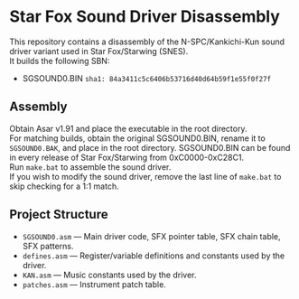 # Star Fox Sound Driver Disassembly
This repository contains a disassembly of the N-SPC/Kankichi-Kun sound driver variant used in Star Fox/Starwing (SNES).  
It builds the following SBN:  
- SGSOUND0.BIN ``sha1: 84a3411c5c6406b53716d40d64b59f1e55f0f27f``

## Assembly
Obtain Asar v1.91 and place the executable in the root directory.  
For matching builds, obtain the original SGSOUND0.BIN, rename it to ``SGSOUND0.BAK``, and place in the root directory. SGSOUND0.BIN can be found in every release of Star Fox/Starwing from 0xC0000-0xC28C1.  
Run ``make.bat`` to assemble the sound driver.  
If you wish to modify the sound driver, remove the last line of ``make.bat`` to skip checking for a 1:1 match.  

## Project Structure

- `SGSOUND0.asm` — Main driver code, SFX pointer table, SFX chain table, SFX patterns.
- `defines.asm` — Register/variable definitions and constants used by the driver.
- `KAN.asm` — Music constants used by the driver.
- `patches.asm` — Instrument patch table.
